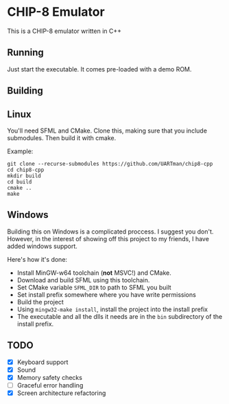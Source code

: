 # CHIP-8 Emulator

This is a CHIP-8 emulator written in C++

## Running

Just start the executable. It comes pre-loaded with a demo ROM. 

## Building

## Linux

You'll need SFML and CMake. Clone this, making sure that you include submodules. Then build it with cmake.

Example:
```shell
git clone --recurse-submodules https://github.com/UARTman/chip8-cpp
cd chip8-cpp
mkdir build
cd build
cmake ..
make
```

## Windows

Building this on Windows is a complicated proccess. I suggest you don't. 
However, in the interest of showing off this project to my friends, I have added windows support.

Here's how it's done:


- Install MinGW-w64 toolchain (**not** MSVC!) and CMake. 
- Download and build SFML using this toolchain.
- Set CMake variable `SFML_DIR` to path to SFML you built
- Set install prefix somewhere where you have write permissions
- Build the project
- Using `mingw32-make install`, install the project into the install prefix
- The executable and all the dlls it needs are in the `bin` subdirectory of the install prefix.

## TODO
- [x] Keyboard support
- [x] Sound
- [x] Memory safety checks
- [ ] Graceful error handling
- [x] Screen architecture refactoring